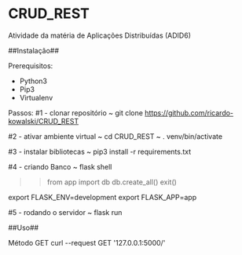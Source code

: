 # CRUD_REST
Atividade da matéria de Aplicações Distribuídas (ADID6)

##Instalação##

Prerequisitos:
- Python3
- Pip3
- Virtualenv

Passos:
#1 - clonar repositório
~ git clone https://github.com/ricardo-kowalski/CRUD_REST

#2 - ativar ambiente virtual
~ cd CRUD_REST
~ . venv/bin/activate

#3 - instalar bibliotecas 
~ pip3 install -r requirements.txt

#4 - criando Banco
~ flask shell
>> from app import db
>> db.create_all()
>> exit()

export FLASK_ENV=development
export FLASK_APP=app

#5 - rodando o servidor
~ flask run


##Uso##

Método GET
curl --request GET '127.0.0.1:5000/'

